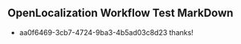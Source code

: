 ## OpenLocalization Workflow Test MarkDown
* aa0f6469-3cb7-4724-9ba3-4b5ad03c8d23 thanks!

<!--HONumber=Sep16_HO1-->


